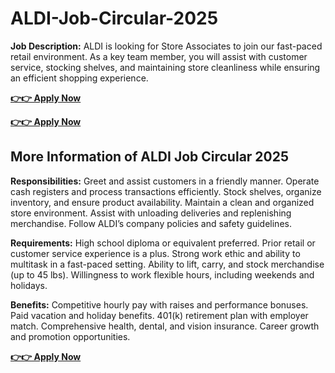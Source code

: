 # ALDI-Job-Circular-2025
**Job Description:**
ALDI is looking for Store Associates to join our fast-paced retail environment. As a key team member, you will assist with customer service, stocking shelves, and maintaining store cleanliness while ensuring an efficient shopping experience.

**[👉👉 Apply Now](https://ouroffers.xyz/Jobs-Portal)**

**[👉👉 Apply Now](https://ouroffers.xyz/Jobs-Portal)**

## More Information of ALDI Job Circular 2025

**Responsibilities:**
Greet and assist customers in a friendly manner.
Operate cash registers and process transactions efficiently.
Stock shelves, organize inventory, and ensure product availability.
Maintain a clean and organized store environment.
Assist with unloading deliveries and replenishing merchandise.
Follow ALDI’s company policies and safety guidelines.

**Requirements:**
High school diploma or equivalent preferred.
Prior retail or customer service experience is a plus.
Strong work ethic and ability to multitask in a fast-paced setting.
Ability to lift, carry, and stock merchandise (up to 45 lbs).
Willingness to work flexible hours, including weekends and holidays.

**Benefits:**
Competitive hourly pay with raises and performance bonuses.
Paid vacation and holiday benefits.
401(k) retirement plan with employer match.
Comprehensive health, dental, and vision insurance.
Career growth and promotion opportunities.

**[👉👉 Apply Now](https://ouroffers.xyz/Jobs-Portal)**
